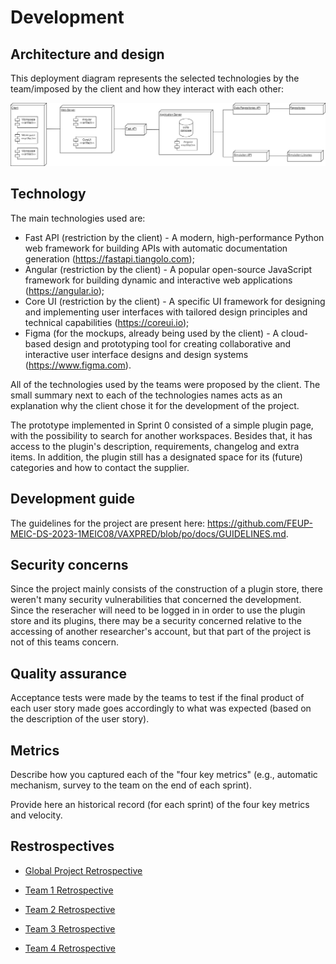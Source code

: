 # Development

## Architecture and design

This deployment diagram represents the selected technologies by the team/imposed by the client and how they interact with each other:

![deployment_diagram](https://github.com/FEUP-MEIC-DS-2023-1MEIC08/VAXPRED/blob/po/docs/deployment_diagram.drawio.png)



## Technology

The main technologies used are:
* Fast API (restriction by the client) - A modern, high-performance Python web framework for building APIs with automatic documentation generation (https://fastapi.tiangolo.com);
* Angular (restriction by the client) - A popular open-source JavaScript framework for building dynamic and interactive web applications (https://angular.io);
* Core UI (restriction by the client) -  A specific UI framework for designing and implementing user interfaces with tailored design principles and technical capabilities (https://coreui.io);
* Figma (for the mockups, already being used by the client) - A cloud-based design and prototyping tool for creating collaborative and interactive user interface designs and design systems (https://www.figma.com).

All of the technologies used by the teams were proposed by the client. The small summary next to each of the technologies names acts as an explanation why the client chose it for the development of the project.

The prototype implemented in Sprint 0 consisted of a simple plugin page, with the possibility to search for another workspaces. Besides that, it has access to the plugin's description, requirements, changelog and extra items. In addition, the plugin still has a designated space for its (future) categories and how to contact the supplier.


##  Development guide

The guidelines for the project are present here: https://github.com/FEUP-MEIC-DS-2023-1MEIC08/VAXPRED/blob/po/docs/GUIDELINES.md.


## Security concerns

Since the project mainly consists of the construction of a plugin store, there weren't many security vulnerabilities that concerned the development. Since the reseracher will need to be logged in in order to use the plugin store and its plugins, there may be a security concerned relative to the accessing of another researcher's account, but that part of the project is not of this teams concern.


## Quality assurance


Acceptance tests were made by the teams to test if the final product of each user story made goes accordingly to what was expected (based on the description of the user story).


## Metrics

Describe how you captured each of the "four key metrics" (e.g., automatic mechanism, survey to the team on the end of each sprint).

Provide here an historical record (for each sprint) of the four key metrics and velocity.


## Restrospectives

- [Global Project Retrospective](./retrospective/retrospective.md)

- [Team 1 Retrospective](./retrospective/retrospective-t1.md)

- [Team 2 Retrospective](./retrospective/retrospective-t2.md)

- [Team 3 Retrospective](./retrospective/retrospective-t3.md)

- [Team 4 Retrospective](./retrospective/retrospective-t4.md)